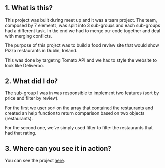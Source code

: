 ## 1. What is this?

This project was built during meet up and it was a team project. The team, composed by 7 elements, was split into 3 sub-groups and each sub-groups had a different task. In the end we had to merge our code together and deal with merging conflicts.

The purpose of this project was to build a food review site that would show Pizza restaurants in Dublin, Ireland.

This was done by targeting Tomato API and we had to style the website to look like Deliveroo.


## 2. What did I do?

The sub-group I was in was responsible to implement two features (sort by price and filter by review). 

For the first we user sort on the array that contained the restaurants and created an help function to return comparison based on two objects (restaurants).

For the second one, we've simply used filter to filter the restaurants that had that rating.

## 3. Where can you see it in action?

You can see the project [here](https://relaxed-visvesvaraya-b65cde.netlify.com/).

